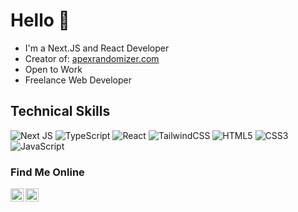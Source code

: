 # Hello 👋

- I'm a Next.JS and React Developer
- Creator of: <a href="https://apexrandomizer.com" target="_blank">apexrandomizer.com</a>
- Open to Work
- Freelance Web Developer

## Technical Skills
![Next JS](https://img.shields.io/badge/Next-black?style=for-the-badge&logo=next.js&logoColor=white)
![TypeScript](https://img.shields.io/badge/typescript-%23007ACC.svg?style=for-the-badge&logo=typescript&logoColor=white)
![React](https://img.shields.io/badge/react-%2320232a.svg?style=for-the-badge&logo=react&logoColor=%2361DAFB)
![TailwindCSS](https://img.shields.io/badge/tailwindcss-%2338B2AC.svg?style=for-the-badge&logo=tailwind-css&logoColor=white)
![HTML5](https://img.shields.io/badge/html5-%23E34F26.svg?style=for-the-badge&logo=html5&logoColor=white)
![CSS3](https://img.shields.io/badge/css3-%231572B6.svg?style=for-the-badge&logo=css3&logoColor=white)
![JavaScript](https://img.shields.io/badge/javascript-%23323330.svg?style=for-the-badge&logo=javascript&logoColor=%23F7DF1E)


### Find Me Online
<a href="https://www.linkedin.com/in/brian-nelson-01b069101/"><img align="left" src="https://raw.githubusercontent.com/yushi1007/yushi1007/main/images/linkedin.svg" alt="Brian Nelson | LinkedIn" width="21px"/></a>
<a href="https://instagram.com/briannelson__"><img align="left" src="https://raw.githubusercontent.com/yushi1007/yushi1007/main/images/instagram.svg" alt="Brian Nelson | Instagram" width="21px"/></a>
